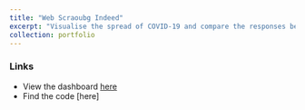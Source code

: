 ```yaml
---
title: "Web Scraoubg Indeed"
excerpt: "Visualise the spread of COVID-19 and compare the responses between country<br/><img src='COVID-19 map.jpg' width='300px'>"
collection: portfolio
---
```


### Links
* View the dashboard [here](https://public.tableau.com/profile/alfred.zou#!/vizhome/COVID-19_15852011851070/COVID-19)
* Find the code [here]
